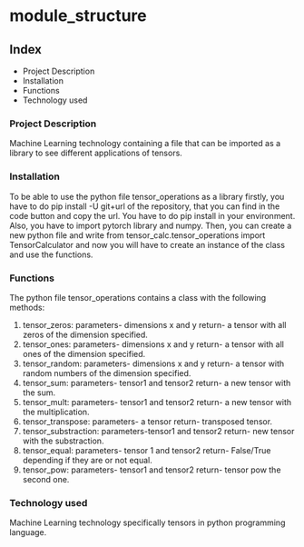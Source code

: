 # module_structure
## Index
<ul>
  <li>Project Description</li>
  <li>Installation</li>
  <li>Functions</li>
  <li>Technology used</li>
</ul>

### Project Description
Machine Learning technology containing a file that can be imported as a library to see different applications of tensors.
### Installation
To be able to use the python file tensor_operations as a library firstly, you have to do pip install -U git+url of the repository, that you can find in the code button and copy the url. You have to do pip install in your environment. Also, you have to import pytorch library and numpy. Then, you can create a new python file and write from tensor_calc.tensor_operations import TensorCalculator and now you will have to create an instance of the class and use the functions.
### Functions
The python file tensor_operations contains a class with the following methods:
<ol>
  <li>tensor_zeros: parameters- dimensions x and y  return- a tensor with all zeros of the dimension specified. </li>
  <li>tensor_ones: parameters- dimensions x and y   return- a tensor with all ones of the dimension specified.</li>
  <li>tensor_random: parameters- dimensions x and y return- a tensor with random numbers of the dimension specified. </li>
  <li>tensor_sum: parameters- tensor1 and tensor2 return- a new tensor with the sum.</li>
  <li>tensor_mult: parameters- tensor1 and tensor2 return- a new tensor with the multiplication.</li>
  <li>tensor_transpose: parameters- a tensor return- transposed tensor.</li>
  <li>tensor_substraction: parameters-tensor1 and tensor2 return- new tensor with the substraction.</li>
  <li>tensor_equal: parameters- tensor 1 and tensor2 return- False/True depending if they are or not equal.</li>
  <li>tensor_pow: parameters- tensor1 and tensor2 return- tensor pow the second one.</li>
</ol>

### Technology used
Machine Learning technology specifically tensors in python programming language.

